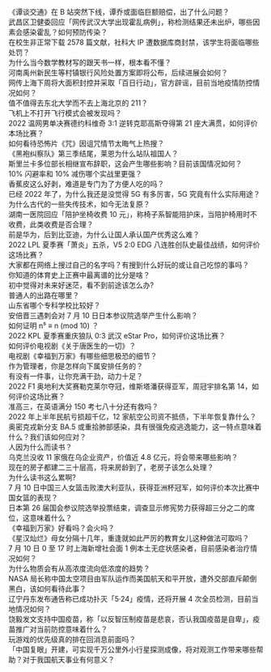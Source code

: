 《谭谈交通》在 B 站突然下线，谭乔或面临巨额赔偿，出了什么问题？  
武昌区卫健委回应「网传武汉大学出现霍乱病例」，称检测结果还未出炉，哪些因素会感染霍乱？如何预防传染？  
在校生非正常下载 2578 篇文献，社科大 IP 遭数据库商封禁，该学生将面临哪些处罚？  
为什么当今数学教材写的跟天书一样，根本看不懂？  
河南禹州新民生等村镇银行风险处置方案即将公布，后续进展会如何？  
网传上海下周将大面积封控并采取「百日行动」，官方辟谣，目前当地疫情防控情况如何？  
值不值得去东北大学而不去上海北京的 211？  
飞机上不打开飞行模式会被发现吗？  
2022 温网男单决赛德约科维奇 3:1 逆转克耶高斯夺得第 21 座大满贯，如何评价本场比赛？  
如何看待恐怖片《咒》因诅咒情节太晦气上热搜？  
《黑袍纠察队》第三季结尾，莱恩为什么站队祖国人？  
斯里兰卡多位部长相继宣布辞职，这会产生哪些影响？目前该国情况如何？  
10% 闪避率和 10% 减伤哪个实战里更强？  
香蕉皮这么好剥，难道是专门为了方便人吃的吗？  
已经 2022 年了，为什么我还是没觉得 5G 有多厉害，5G 究竟有什么实际用途？  
为什么古代的一些失传技术，如今无法复原？  
湖南一医院回应「陪护坐椅收费 10 元」，称椅子系智能陪护床，当陪护椅用时不收费，此类收费是否合理？  
前是华为，后到比亚迪，为什么让国人承认国产优秀这么难？  
2022 LPL 夏季赛「萧炎」五杀，V5 2:0 EDG 八连胜创队史最佳战绩，如何评价这场比赛？  
大家都在网络上搜过自己的名字吗？有搜到什么好玩的或让自己吃惊的事吗？  
你知道的体育史上正赛中最离谱的比分是啥？  
初中觉得对未来好迷茫，看不到前途该怎么办?  
普通人的出路在哪里？  
山东省哪个专科学校比较好？  
安倍晋三遇刺会对 7 月 10 日日本参议院选举产生什么影响？  
如何证明 n⁵ ≡ n (mod 10) ？  
2022 KPL 夏季赛重庆狼队 0:3 武汉 eStar Pro，如何评价这场比赛？  
如何评价电视剧《关于唐医生的一切》？  
电视剧《幸福到万家》有哪些细思极恐的细节？  
作为管理者，你是怎样向下属安排任务的？  
有没有一件事，让你充满干劲，动力十足？  
2022 F1 奥地利大奖赛勒克莱尔夺冠，维斯塔潘获得亚军，周冠宇排名第 14，如何评价这场比赛？  
准高三，在英语满分 150 考七八十分还有救吗？  
2022 年上半年民航亏损超千亿，12 家航空公司资不抵债，下半年恢复靠什么？  
奥密克戎新分支 BA.5 或重拾肺部感染，具有很强免疫逃逸能力，这一特点意味着什么？我们该如何应对？  
人因为什么而读书？  
乌克兰没收 11 家俄在乌企业资产，价值近 4.8 亿元，将会带来哪些影响？  
现在的房子都建二三十层高，将来房龄到了，老房子该怎么处理？  
为什么读书这么累啊?  
7 月 10 日中国三人女篮击败澳大利亚队，获得亚洲杯冠军，如何评价本次比赛中国女篮的表现？  
日本第 26 届国会参议院选举投票结束，调查显示修宪势力获得超三分之二的席位，这意味着什么？  
《幸福到万家》好看吗？会火吗？  
《星汉灿烂》母女分隔十几年，重逢就如此严厉的教育女儿这种做法可取吗？  
7 月 10 日 0 至 17 时上海新增社会面 1 例本土无症状感染者，目前感染者治疗情况如何？  
为什么物质会有从高浓度流向低浓度的趋势？  
NASA 局长称中国太空项目由军队运作而美国航天和平开放，遭外交部直斥颠倒黑白，该如何看待此事？  
辽宁丹东发布通告称已成功扑灭「5·24」疫情，还将开展 4 次全员检测，目前当地情况如何？  
饶毅发文支持中国疫苗，称「以反智压制疫苗是悲哀，否认我国疫苗是自卑」，疫苗推广对当前防控意味着什么？  
玩游戏的优先级真的排在回消息前面吗？  
「中国复眼」开建，可实现千万公里外小行星探测成像，将对观测工作带来哪些帮助？对于我国航天事业有何意义？  
